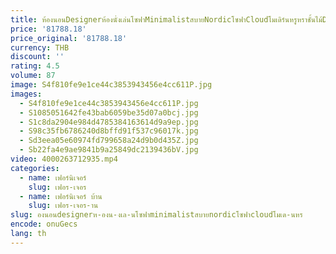 ```yaml
---
title: ห้องนอนDesignerห้องนั่งเล่นโซฟาMinimalistสบายNordicโซฟาCloudโมเดิร์นหรูหราชั้นไม้Divano Libraryเฟอร์นิเจอร์
price: '81788.18'
price_original: '81788.18'
currency: THB
discount: ''
rating: 4.5
volume: 87
image: S4f810fe9e1ce44c3853943456e4cc611P.jpg
images:
  - S4f810fe9e1ce44c3853943456e4cc611P.jpg
  - S1085051642fe43bab6059be35d07a0bcj.jpg
  - S1c8da2904e984d4785384163614d9a9ep.jpg
  - S98c35fb6786240d8bffd91f537c96017k.jpg
  - Sd3eea05e60974fd799658a24d9b0d435Z.jpg
  - Sb22fa4e9ae9841b9a25849dc2139436bV.jpg
video: 4000263712935.mp4
categories:
  - name: เฟอร์นิเจอร์
    slug: เฟอร-เจอร
  - name: เฟอร์นิเจอร์ บ้าน
    slug: เฟอร-เจอร-าน
slug: องนอนdesignerห-องน-งเล-นโซฟาminimalistสบายnordicโซฟาcloudโมเด-นหร
encode: onuGecs
lang: th
---
```

  